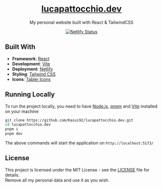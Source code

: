 <div align="center">
  <h1><a href="https://lucapattocchio.dev" target="_blank">lucapattocchio.dev</a></h1>
  My personal website built with React & TailwindCSS
</div>

<div align="center">

[![Netlify Status](https://api.netlify.com/api/v1/badges/452ad6fc-5bc7-4cee-9b17-35bef96423fb/deploy-status)](https://app.netlify.com/sites/lucapattocchio/deploys)

</div>

## Built With

- **Framework**: [React](https://react.dev/)
- **Development**: [Vite](https://vite.dev/)
- **Deployment**: [Netlify](https://www.netlify.com/)
- **Styling**: [Tailwind CSS](https://tailwindcss.com)
- **Icons**: [Tabler Icons](https://tabler.io/icons)

## Running Locally

To run the project locally, you need to have [Node.js](https://nodejs.org/en/), [pnpm](https://pnpm.io/) and [Vite](https://vite.dev/) installed on your machine

```bash
git clone https://github.com/Kasui92/lucapattocchio.dev.git
cd lucapattocchio.dev
pnpm i
pnpm dev
```

The above commands will start the application on `http://localhost:5173/`

## License

This project is licensed under the MIT License - see the [LICENSE](LICENSE) file for details.<br/>
Remove all my personal data and use it as you wish.
